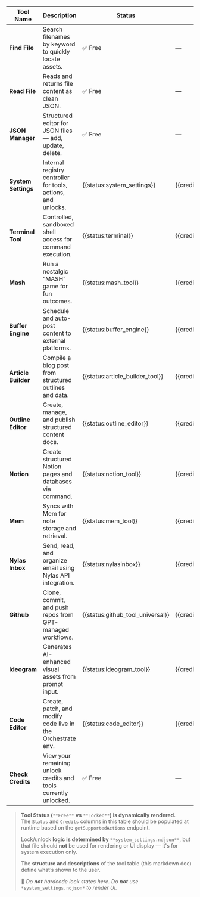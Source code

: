 | Tool Name              | Description                                                   | Status                    | 🔑 Credits                  |
|------------------------|---------------------------------------------------------------|---------------------------|-----------------------------|
| **Find File**          | Search filenames by keyword to quickly locate assets.         | ✅ Free                    | —                           |
| **Read File**          | Reads and returns file content as clean JSON.                 | ✅ Free                    | —                           |
| **JSON Manager**       | Structured editor for JSON files — add, update, delete.       | ✅ Free                    | —                           |
| **System Settings**    | Internal registry controller for tools, actions, and unlocks. | {{status:system_settings}}| {{credits:system_settings}} |
| **Terminal Tool**      | Controlled, sandboxed shell access for command execution.     | {{status:terminal}}       | {{credits:terminal}}        |
| **Mash**               | Run a nostalgic “MASH” game for fun outcomes.                 | {{status:mash_tool}}      | {{credits:mash_tool}}       |
| **Buffer Engine**      | Schedule and auto-post content to external platforms.         | {{status:buffer_engine}}  | {{credits:buffer_engine}}   |
| **Article Builder**    | Compile a blog post from structured outlines and data.        | {{status:article_builder_tool}} | {{credits:article_builder_tool}} |
| **Outline Editor**     | Create, manage, and publish structured content docs.          | {{status:outline_editor}} | {{credits:outline_editor}}  |
| **Notion**             | Create structured Notion pages and databases via command.     | {{status:notion_tool}}    | {{credits:notion_tool}}     |
| **Mem**                | Syncs with Mem for note storage and retrieval.                | {{status:mem_tool}}       | {{credits:mem_tool}}        |
| **Nylas Inbox**        | Send, read, and organize email using Nylas API integration.   | {{status:nylasinbox}}     | {{credits:nylasinbox}}      |
| **Github**             | Clone, commit, and push repos from GPT-managed workflows.     | {{status:github_tool_universal}} | {{credits:github_tool_universal}} |
| **Ideogram**           | Generates AI-enhanced visual assets from prompt input.        | {{status:ideogram_tool}}  | {{credits:ideogram_tool}}   |
| **Code Editor**        | Create, patch, and modify code live in the Orchestrate env.   | {{status:code_editor}}    | {{credits:code_editor}}     |
| **Check Credits**      | View your remaining unlock credits and tools currently unlocked. | ✅ Free                 | —                           |

> **Tool Status (**`**Free**` **vs** `**Locked**`**) is dynamically rendered.**  
> The `Status` and `Credits` columns in this table should be populated at runtime based on the `getSupportedActions` endpoint.
> 
> Lock/unlock **logic is determined by** `**system_settings.ndjson**`, but that file should **not** be used for rendering or UI display — it's for system execution only.
> 
> The **structure and descriptions** of the tool table (this markdown doc) define what’s shown to the user.
> 
> 🛑 *Do **not** hardcode lock states here. Do **not** use* `*system_settings.ndjson*` *to render UI.*
